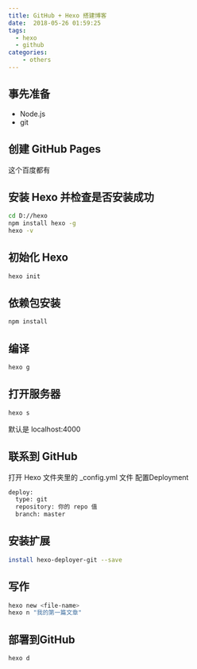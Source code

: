 ```yaml
---
title: GitHub + Hexo 搭建博客
date:  2018-05-26 01:59:25
tags: 
  - hexo
  - github
categories: 
    - others
---
```


## 事先准备

* Node.js
* git

## 创建 GitHub Pages
这个百度都有

## 安装 Hexo 并检查是否安装成功

``` bash
cd D://hexo
npm install hexo -g
hexo -v
```

## 初始化 Hexo

``` bash
hexo init
```

## 依赖包安装

``` bash
npm install
```

## 编译

``` bash
hexo g
```

## 打开服务器

``` bash
hexo s
```

默认是 localhost:4000

## 联系到 GitHub

打开 Hexo 文件夹里的 _config.yml 文件
配置Deployment

``` bash
deploy:
  type: git
  repository: 你的 repo 值
  branch: master
```

## 安装扩展

``` bash
install hexo-deployer-git --save
```

## 写作

``` bash
hexo new <file-name>
hexo n "我的第一篇文章"
```

## 部署到GitHub

``` bash
hexo d
```